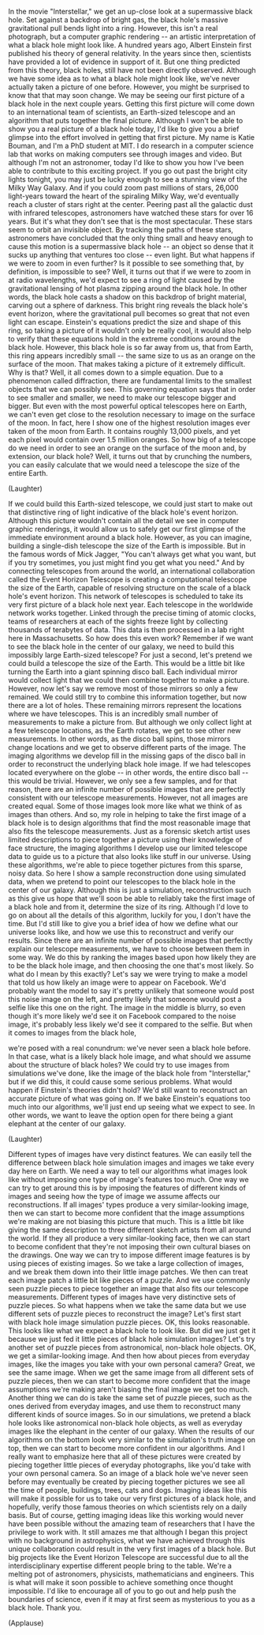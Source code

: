 
In the movie &quot;Interstellar,&quot;
we get an up-close look
at a supermassive black hole.
Set against a backdrop of bright gas,
the black hole&#39;s massive
gravitational pull
bends light into a ring.
However, this isn&#39;t a real photograph,
but a computer graphic rendering --
an artistic interpretation
of what a black hole might look like.
A hundred years ago,
Albert Einstein first published
his theory of general relativity.
In the years since then,
scientists have provided
a lot of evidence in support of it.
But one thing predicted
from this theory, black holes,
still have not been directly observed.
Although we have some idea
as to what a black hole might look like,
we&#39;ve never actually taken
a picture of one before.
However, you might be surprised to know
that that may soon change.
We may be seeing our first picture
of a black hole in the next couple years.
Getting this first picture will come down
to an international team of scientists,
an Earth-sized telescope
and an algorithm that puts together
the final picture.
Although I won&#39;t be able to show you
a real picture of a black hole today,
I&#39;d like to give you a brief glimpse
into the effort involved
in getting that first picture.
My name is Katie Bouman,
and I&#39;m a PhD student at MIT.
I do research in a computer science lab
that works on making computers
see through images and video.
But although I&#39;m not an astronomer,
today I&#39;d like to show you
how I&#39;ve been able to contribute
to this exciting project.
If you go out past
the bright city lights tonight,
you may just be lucky enough
to see a stunning view
of the Milky Way Galaxy.
And if you could zoom past
millions of stars,
26,000 light-years toward the heart
of the spiraling Milky Way,
we&#39;d eventually reach
a cluster of stars right at the center.
Peering past all the galactic dust
with infrared telescopes,
astronomers have watched these stars
for over 16 years.
But it&#39;s what they don&#39;t see
that is the most spectacular.
These stars seem to orbit
an invisible object.
By tracking the paths of these stars,
astronomers have concluded
that the only thing small and heavy
enough to cause this motion
is a supermassive black hole --
an object so dense that it sucks up
anything that ventures too close --
even light.
But what happens if we were
to zoom in even further?
Is it possible to see something
that, by definition, is impossible to see?
Well, it turns out that if we were
to zoom in at radio wavelengths,
we&#39;d expect to see a ring of light
caused by the gravitational
lensing of hot plasma
zipping around the black hole.
In other words,
the black hole casts a shadow
on this backdrop of bright material,
carving out a sphere of darkness.
This bright ring reveals
the black hole&#39;s event horizon,
where the gravitational pull
becomes so great
that not even light can escape.
Einstein&#39;s equations predict
the size and shape of this ring,
so taking a picture of it
wouldn&#39;t only be really cool,
it would also help to verify
that these equations hold
in the extreme conditions
around the black hole.
However, this black hole
is so far away from us,
that from Earth, this ring appears
incredibly small --
the same size to us as an orange
on the surface of the moon.
That makes taking a picture of it
extremely difficult.
Why is that?
Well, it all comes down
to a simple equation.
Due to a phenomenon called diffraction,
there are fundamental limits
to the smallest objects
that we can possibly see.
This governing equation says
that in order to see smaller and smaller,
we need to make our telescope
bigger and bigger.
But even with the most powerful
optical telescopes here on Earth,
we can&#39;t even get close
to the resolution necessary
to image on the surface of the moon.
In fact, here I show one of the highest
resolution images ever taken
of the moon from Earth.
It contains roughly 13,000 pixels,
and yet each pixel would contain
over 1.5 million oranges.
So how big of a telescope do we need
in order to see an orange
on the surface of the moon
and, by extension, our black hole?
Well, it turns out
that by crunching the numbers,
you can easily calculate
that we would need a telescope
the size of the entire Earth.

(Laughter)

If we could build
this Earth-sized telescope,
we could just start to make out
that distinctive ring of light
indicative of the black
hole&#39;s event horizon.
Although this picture wouldn&#39;t contain
all the detail we see
in computer graphic renderings,
it would allow us to safely get
our first glimpse
of the immediate environment
around a black hole.
However, as you can imagine,
building a single-dish telescope
the size of the Earth is impossible.
But in the famous words of Mick Jagger,
&quot;You can&#39;t always get what you want,
but if you try sometimes,
you just might find
you get what you need.&quot;
And by connecting telescopes
from around the world,
an international collaboration
called the Event Horizon Telescope
is creating a computational telescope
the size of the Earth,
capable of resolving structure
on the scale of a black
hole&#39;s event horizon.
This network of telescopes is scheduled
to take its very first picture
of a black hole next year.
Each telescope in the worldwide
network works together.
Linked through the precise timing
of atomic clocks,
teams of researchers at each
of the sights freeze light
by collecting thousands
of terabytes of data.
This data is then processed in a lab
right here in Massachusetts.
So how does this even work?
Remember if we want to see the black hole
in the center of our galaxy,
we need to build this impossibly large
Earth-sized telescope?
For just a second,
let&#39;s pretend we could build
a telescope the size of the Earth.
This would be a little bit
like turning the Earth
into a giant spinning disco ball.
Each individual mirror would collect light
that we could then combine
together to make a picture.
However, now let&#39;s say
we remove most of those mirrors
so only a few remained.
We could still try to combine
this information together,
but now there are a lot of holes.
These remaining mirrors represent
the locations where we have telescopes.
This is an incredibly small number
of measurements to make a picture from.
But although we only collect light
at a few telescope locations,
as the Earth rotates, we get to see
other new measurements.
In other words, as the disco ball spins,
those mirrors change locations
and we get to observe
different parts of the image.
The imaging algorithms we develop
fill in the missing gaps of the disco ball
in order to reconstruct
the underlying black hole image.
If we had telescopes located
everywhere on the globe --
in other words, the entire disco ball --
this would be trivial.
However, we only see a few samples,
and for that reason,
there are an infinite number
of possible images
that are perfectly consistent
with our telescope measurements.
However, not all images are created equal.
Some of those images look more like
what we think of as images than others.
And so, my role in helping to take
the first image of a black hole
is to design algorithms that find
the most reasonable image
that also fits the telescope measurements.
Just as a forensic sketch artist
uses limited descriptions
to piece together a picture using
their knowledge of face structure,
the imaging algorithms I develop
use our limited telescope data
to guide us to a picture that also
looks like stuff in our universe.
Using these algorithms,
we&#39;re able to piece together pictures
from this sparse, noisy data.
So here I show a sample reconstruction
done using simulated data,
when we pretend to point our telescopes
to the black hole
in the center of our galaxy.
Although this is just a simulation,
reconstruction such as this give us hope
that we&#39;ll soon be able to reliably take
the first image of a black hole
and from it, determine
the size of its ring.
Although I&#39;d love to go on
about all the details of this algorithm,
luckily for you, I don&#39;t have the time.
But I&#39;d still like
to give you a brief idea
of how we define
what our universe looks like,
and how we use this to reconstruct
and verify our results.
Since there are an infinite number
of possible images
that perfectly explain
our telescope measurements,
we have to choose
between them in some way.
We do this by ranking the images
based upon how likely they are
to be the black hole image,
and then choosing the one
that&#39;s most likely.
So what do I mean by this exactly?
Let&#39;s say we were trying to make a model
that told us how likely an image
were to appear on Facebook.
We&#39;d probably want the model to say
it&#39;s pretty unlikely that someone
would post this noise image on the left,
and pretty likely that someone
would post a selfie
like this one on the right.
The image in the middle is blurry,
so even though it&#39;s more likely
we&#39;d see it on Facebook
compared to the noise image,
it&#39;s probably less likely we&#39;d see it
compared to the selfie.
But when it comes to images
from the black hole,

we&#39;re posed with a real conundrum:
we&#39;ve never seen a black hole before.
In that case, what is a likely
black hole image,
and what should we assume
about the structure of black holes?
We could try to use images
from simulations we&#39;ve done,
like the image of the black hole
from &quot;Interstellar,&quot;
but if we did this,
it could cause some serious problems.
What would happen
if Einstein&#39;s theories didn&#39;t hold?
We&#39;d still want to reconstruct
an accurate picture of what was going on.
If we bake Einstein&#39;s equations
too much into our algorithms,
we&#39;ll just end up seeing
what we expect to see.
In other words,
we want to leave the option open
for there being a giant elephant
at the center of our galaxy.

(Laughter)

Different types of images have
very distinct features.
We can easily tell the difference
between black hole simulation images
and images we take
every day here on Earth.
We need a way to tell our algorithms
what images look like
without imposing one type
of image&#39;s features too much.
One way we can try to get around this
is by imposing the features
of different kinds of images
and seeing how the type of image we assume
affects our reconstructions.
If all images&#39; types produce
a very similar-looking image,
then we can start to become more confident
that the image assumptions we&#39;re making
are not biasing this picture that much.
This is a little bit like
giving the same description
to three different sketch artists
from all around the world.
If they all produce
a very similar-looking face,
then we can start to become confident
that they&#39;re not imposing their own
cultural biases on the drawings.
One way we can try to impose
different image features
is by using pieces of existing images.
So we take a large collection of images,
and we break them down
into their little image patches.
We then can treat each image patch
a little bit like pieces of a puzzle.
And we use commonly seen puzzle pieces
to piece together an image
that also fits our telescope measurements.
Different types of images have
very distinctive sets of puzzle pieces.
So what happens when we take the same data
but we use different sets of puzzle pieces
to reconstruct the image?
Let&#39;s first start with black hole
image simulation puzzle pieces.
OK, this looks reasonable.
This looks like what we expect
a black hole to look like.
But did we just get it
because we just fed it little pieces
of black hole simulation images?
Let&#39;s try another set of puzzle pieces
from astronomical, non-black hole objects.
OK, we get a similar-looking image.
And then how about pieces
from everyday images,
like the images you take
with your own personal camera?
Great, we see the same image.
When we get the same image
from all different sets of puzzle pieces,
then we can start to become more confident
that the image assumptions we&#39;re making
aren&#39;t biasing the final
image we get too much.
Another thing we can do is take
the same set of puzzle pieces,
such as the ones derived
from everyday images,
and use them to reconstruct
many different kinds of source images.
So in our simulations,
we pretend a black hole looks like
astronomical non-black hole objects,
as well as everyday images like
the elephant in the center of our galaxy.
When the results of our algorithms
on the bottom look very similar
to the simulation&#39;s truth image on top,
then we can start to become
more confident in our algorithms.
And I really want to emphasize here
that all of these pictures were created
by piecing together little pieces
of everyday photographs,
like you&#39;d take with your own
personal camera.
So an image of a black hole
we&#39;ve never seen before
may eventually be created by piecing
together pictures we see all the time
of people, buildings,
trees, cats and dogs.
Imaging ideas like this
will make it possible for us
to take our very first pictures
of a black hole,
and hopefully, verify
those famous theories
on which scientists rely on a daily basis.
But of course, getting
imaging ideas like this working
would never have been possible
without the amazing team of researchers
that I have the privilege to work with.
It still amazes me
that although I began this project
with no background in astrophysics,
what we have achieved
through this unique collaboration
could result in the very first
images of a black hole.
But big projects like
the Event Horizon Telescope
are successful due to all
the interdisciplinary expertise
different people bring to the table.
We&#39;re a melting pot of astronomers,
physicists, mathematicians and engineers.
This is what will make it soon possible
to achieve something
once thought impossible.
I&#39;d like to encourage all of you to go out
and help push the boundaries of science,
even if it may at first seem
as mysterious to you as a black hole.
Thank you.

(Applause)

